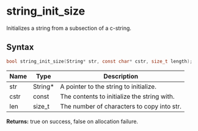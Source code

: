 # string_init_size

Initializes a string from a subsection of a c-string.

## Syntax

```c
bool string_init_size(String* str, const char* cstr, size_t length);
```

| Name | Type | Description |
| --- | --- | --- |
| str | String* | A pointer to the string to initialize. |
| cstr | const | The contents to initialize the string with. |
| len | size_t | The number of characters to copy into str. |

**Returns:** true on success, false on allocation failure.

